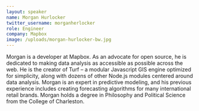 ```yaml
---
layout: speaker
name: Morgan Hurlocker
twitter_username: morganherlocker
role: Engineer
company: Mapbox
image: /uploads/morgan-hurlocker-bw.jpg
---
```


Morgan is a developer at Mapbox. As an advocate for open source, he is dedicated to making data analysis as accessible as possible across the web. He is the creator of Turf – a modular Javascript GIS engine optimized for simplicity, along with dozens of other Node.js modules centered around data analysis. Morgan is an expert in predictive modeling, and his previous experience includes creating forecasting algorithms for many international retail brands. Morgan holds a degree in Philosophy and Political Science from the College of Charleston.